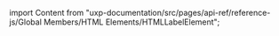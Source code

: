 
import Content from "uxp-documentation/src/pages/api-ref/reference-js/Global Members/HTML Elements/HTMLLabelElement";

<Content query="product=photoshop"/>
